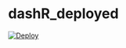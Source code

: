 # dashR_deployed

[![Deploy](https://www.herokucdn.com/deploy/button.svg)](https://heroku.com/deploy)
